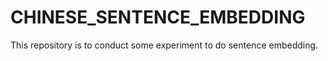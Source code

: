 # CHINESE_SENTENCE_EMBEDDING

This repository is to conduct some experiment to do sentence embedding.


